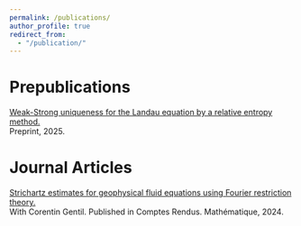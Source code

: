 ```yaml
---
permalink: /publications/
author_profile: true
redirect_from: 
  - "/publication/"
---
```


Prepublications
======
[Weak-Strong uniqueness for the Landau equation by a relative entropy method. ](https://arxiv.org/pdf/2505.21120)
\
Preprint, 2025.

Journal Articles
======
[Strichartz estimates for geophysical fluid equations using Fourier restriction theory.](https://comptes-rendus.academie-sciences.fr/mathematique/item/10.5802/crmath.618.pdf)
\
With Corentin Gentil. Published in Comptes Rendus. Mathématique, 2024.